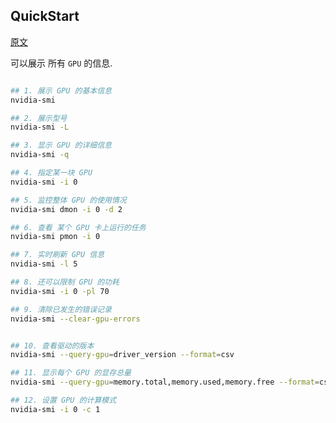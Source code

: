 


## QuickStart

[原文](https://mp.weixin.qq.com/s/Yu4UCprk9HfIMZGsrEOeXA)

可以展示 所有 `GPU` 的信息.

```bash

## 1. 展示 GPU 的基本信息
nvidia-smi

## 2. 展示型号
nvidia-smi -L

## 3. 显示 GPU 的详细信息
nvidia-smi -q

## 4. 指定某一块 GPU
nvidia-smi -i 0

## 5. 监控整体 GPU 的使用情况
nvidia-smi dmon -i 0 -d 2

## 6. 查看 某个 GPU 卡上运行的任务
nvidia-smi pmon -i 0

## 7. 实时刷新 GPU 信息
nvidia-smi -l 5

## 8. 还可以限制 GPU 的功耗
nvidia-smi -i 0 -pl 70

## 9. 清除已发生的错误记录
nvidia-smi --clear-gpu-errors


## 10. 查看驱动的版本
nvidia-smi --query-gpu=driver_version --format=csv

## 11. 显示每个 GPU 的显存总量
nvidia-smi --query-gpu=memory.total,memory.used,memory.free --format=csv

## 12. 设置 GPU 的计算模式
nvidia-smi -i 0 -c 1
```




